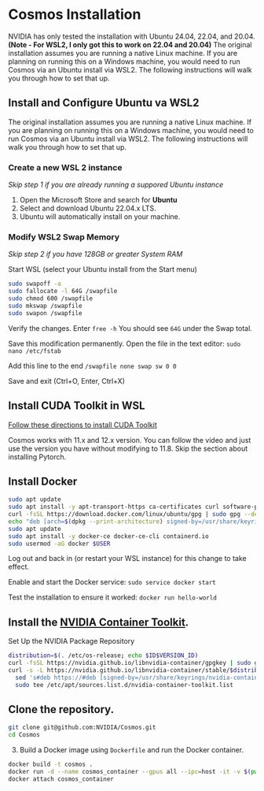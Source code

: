 # Cosmos Installation

NVIDIA has only tested the installation with Ubuntu 24.04, 22.04, and 20.04. **(Note - For WSL2, I only got this to work on 22.04 and 20.04)**
The original installation assumes you are running a native Linux machine. If you are planning on running this on a Windows machine, you would need to run Cosmos via an Ubuntu install via WSL2. The following instructions will walk you through how to set that up.

## Install and Configure Ubuntu va WSL2
The original installation assumes you are running a native Linux machine. If you are planning on running this on a Windows machine, you would need to run Cosmos via an Ubuntu install via WSL2. The following instructions will walk you through how to set that up.

### Create a new WSL 2 instance
_Skip step 1 if you are already running a suppored Ubuntu instance_

1. Open the Microsoft Store and search for **Ubuntu**
2. Select and download Ubuntu 22.04.x LTS.
3. Ubuntu will automatically install on your machine.

### Modify WSL2 Swap Memory
_Skip step 2 if you have 128GB or greater System RAM_

Start WSL (select your Ubuntu install from the Start menu)
```bash
sudo swapoff -a
sudo fallocate -l 64G /swapfile
sudo chmod 600 /swapfile
sudo mkswap /swapfile
sudo swapon /swapfile
```

Verify the changes. Enter `free -h` You should see `64G` under the Swap total.

Save this modification permanently. Open the file in the text editor: `sudo nano /etc/fstab`

Add this line to the end `/swapfile none swap sw 0 0`

Save and exit (Ctrl+O, Enter, Ctrl+X)

## Install CUDA Toolkit in WSL
[Follow these directions to install CUDA Toolkit](https://www.youtube.com/watch?v=1HzYU2_t3yc)

Cosmos works with 11.x and 12.x version. You can follow the video and just use the version you have without modifying to 11.8. Skip the section about installing Pytorch. 

## Install Docker

```bash
sudo apt update
sudo apt install -y apt-transport-https ca-certificates curl software-properties-common
curl -fsSL https://download.docker.com/linux/ubuntu/gpg | sudo gpg --dearmor -o /usr/share/keyrings/docker-archive-keyring.gpg
echo "deb [arch=$(dpkg --print-architecture) signed-by=/usr/share/keyrings/docker-archive-keyring.gpg] https://download.docker.com/linux/ubuntu $(lsb_release -cs) stable" | sudo tee /etc/apt/sources.list.d/docker.list > /dev/null
sudo apt update
sudo apt install -y docker-ce docker-ce-cli containerd.io
sudo usermod -aG docker $USER
```

Log out and back in (or restart your WSL instance) for this change to take effect.

Enable and start the Docker service: `sudo service docker start`

Test the installation to ensure it worked: `docker run hello-world`


## Install the [NVIDIA Container Toolkit](https://docs.nvidia.com/datacenter/cloud-native/container-toolkit/latest/install-guide.html).

Set Up the NVIDIA Package Repository
```bash
distribution=$(. /etc/os-release; echo $ID$VERSION_ID)
curl -fsSL https://nvidia.github.io/libnvidia-container/gpgkey | sudo gpg --dearmor -o /usr/share/keyrings/nvidia-container-toolkit-keyring.gpg
curl -s -L https://nvidia.github.io/libnvidia-container/stable/$distribution/libnvidia-container.list | \
  sed 's#deb https://#deb [signed-by=/usr/share/keyrings/nvidia-container-toolkit-keyring.gpg] https://#g' | \
  sudo tee /etc/apt/sources.list.d/nvidia-container-toolkit.list
```


## Clone the repository.

```bash
git clone git@github.com:NVIDIA/Cosmos.git
cd Cosmos
```

3. Build a Docker image using `Dockerfile` and run the Docker container.

```bash
docker build -t cosmos .
docker run -d --name cosmos_container --gpus all --ipc=host -it -v $(pwd):/workspace cosmos
docker attach cosmos_container
```

